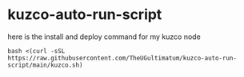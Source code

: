# kuzco-auto-run-script

here is the install and deploy command for my kuzco node 

```
bash <(curl -sSL https://raw.githubusercontent.com/TheUGultimatum/kuzco-auto-run-script/main/kuzco.sh)
```

